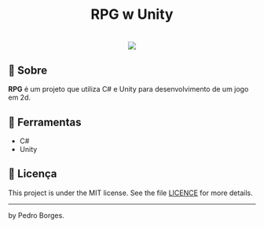 <h1 align="center">
  <p>RPG w Unity</p>
</h1>

<h1 align="center">
   <img 
    src="https://github.com/pedrokromero/Rpg-Course/assets/121258650/81b625b7-0be4-4cd8-a915-b7e8079e4701"
        
<h1></h1>


## 🧾 Sobre

**RPG** é um projeto que utiliza C# e Unity para desenvolvimento de um jogo em 2d.

## 🔧 Ferramentas

- C#
- Unity

## 📝 Licença

This project is under the MIT license. See the file <a href="https://github.com/pedrokromero/Rpg-Course/blob/main/LICENSE">LICENCE</a> for more details.

---

by Pedro Borges.
